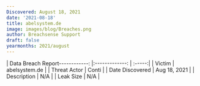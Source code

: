 ```yaml
---
Discovered: August 18, 2021
date: '2021-08-18'
title: abelsystem.de
image: images/blog/Breaches.png
author: Breachsense Support
draft: false
yearmonths: 2021/august
---
```


| Data Breach Report------------:   |:-------------:    | :-----:|
| Victim    | abelsystem.de      | 
| Threat Actor    | Conti      | 
| Date Discovered    | Aug 18, 2021      | 
| Description    | N/A      | 
| Leak Size    | N/A      | 

